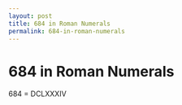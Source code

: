 ```yaml
---
layout: post
title: 684 in Roman Numerals
permalink: 684-in-roman-numerals
---
```


# 684 in Roman Numerals

684 = DCLXXXIV
